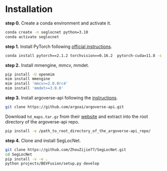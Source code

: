 # Installation
**step 0.** Create a conda environment and activate it.
```bash
conda create -n seglocnet python=3.10
conda activate seglocnet
```

**step 1.**
Install PyTorch following [official instructions](https://pytorch.org/get-started/locally/).
```bash
conda install pytorch==2.1.2 torchvision==0.16.2  pytorch-cuda=11.8 -c pytorch -c nvidia
```
**step 2.** Install mmengine, mmcv, mmdet.
```bash
pip install -U openmim
mim install mmengine
mim install 'mmcv>=2.0.0rc4'
mim install 'mmdet>=3.0.0'
```
**step 3.** Install argoverse-api following the [instructions](https://github.com/argoverse/argoverse-api?tab=readme-ov-file#installation).
```bash
git clone https://github.com/argoai/argoverse-api.git
```
Download `hd_maps.tar.gz` from their [website](https://www.argoverse.org/av1.html#download-link) and extract into the root directory of the argoverse-api repo.

```bash
pip install -e /path_to_root_directory_of_the_argoverse-api_repo/
```

**step 4.** Clone and install SegLocNet.
```bash
git clone https://github.com/ZhouZijie77/SegLocNet.git
cd SegLocNet
pip install -v -e .
python projects/BEVFusion/setup.py develop
```
